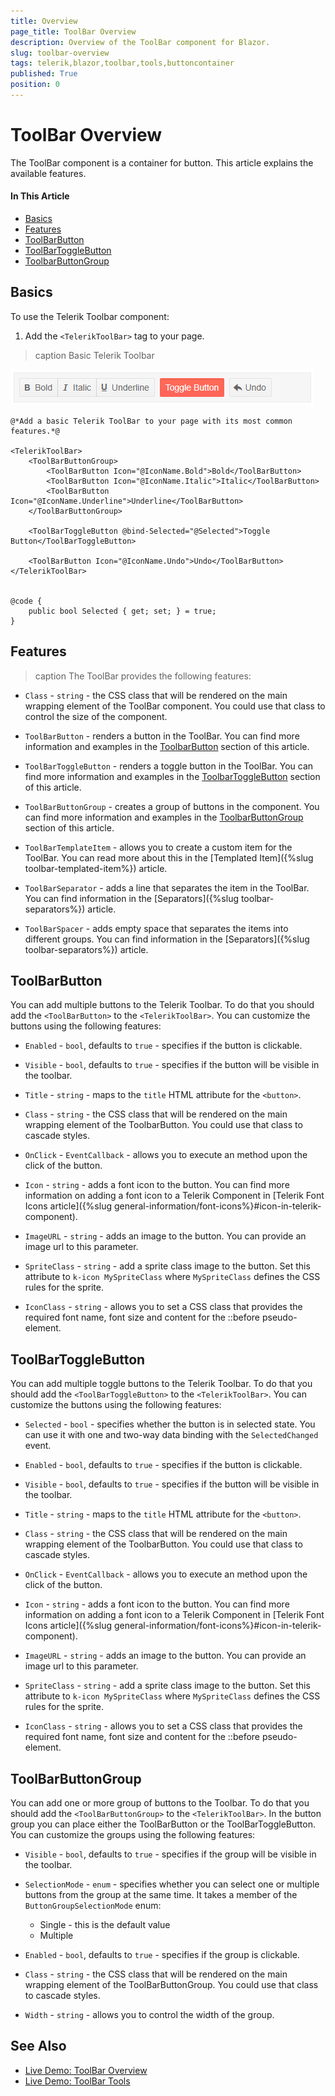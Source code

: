```yaml
---
title: Overview
page_title: ToolBar Overview
description: Overview of the ToolBar component for Blazor.
slug: toolbar-overview
tags: telerik,blazor,toolbar,tools,buttoncontainer
published: True
position: 0
---
```


# ToolBar Overview

The ToolBar component is a container for button. This article explains the available features.

#### In This Article

* [Basics](#basics)
* [Features](#features)
* [ToolBarButton](#toolbarbutton)
* [ToolBarToggleButton](#toolbartogglebutton)
* [ToolbarButtonGroup](#toolbarbuttongroup)

## Basics

To use the Telerik Toolbar component:

1. Add the `<TelerikToolBar>` tag to your page.

>caption Basic Telerik Toolbar

![basic toolbar screenshot](images/basic-toolbar-screenshot.png)

````CSHTML
@*Add a basic Telerik ToolBar to your page with its most common features.*@

<TelerikToolBar>
    <ToolBarButtonGroup>
        <ToolBarButton Icon="@IconName.Bold">Bold</ToolBarButton>
        <ToolBarButton Icon="@IconName.Italic">Italic</ToolBarButton>
        <ToolBarButton Icon="@IconName.Underline">Underline</ToolBarButton>
    </ToolBarButtonGroup>

    <ToolBarToggleButton @bind-Selected="@Selected">Toggle Button</ToolBarToggleButton>

    <ToolBarButton Icon="@IconName.Undo">Undo</ToolBarButton>
</TelerikToolBar>


@code {
    public bool Selected { get; set; } = true;
}
````

## Features

>caption The ToolBar provides the following features:

* `Class` - `string` - the CSS class that will be rendered on the main wrapping element of the ToolBar component. You could use that class to control the size of the component.

* `ToolBarButton` - renders a button in the ToolBar. You can find more information and examples in the [ToolbarButton](#toolbarbutton) section of this article.

* `ToolBarToggleButton` - renders a toggle button in the ToolBar. You can find more information and examples in the [ToolbarToggleButton](#toolbartogglebutton) section of this article.

* `ToolBarButtonGroup` - creates a group of buttons in the component. You can find more information and examples in the [ToolbarButtonGroup](#toolbarbuttongroup) section of this article.

* `ToolBarTemplateItem` - allows you to create a custom item for the ToolBar. You can read more about this in the [Templated Item]({%slug toolbar-templated-item%}) article.

* `ToolBarSeparator` - adds a line that separates the item in the ToolBar. You can find information in the [Separators]({%slug toolbar-separators%}) article.

* `ToolBarSpacer` - adds empty space that separates the items into different groups. You can find information in the [Separators]({%slug toolbar-separators%}) article.


## ToolBarButton

You can add multiple buttons to the Telerik Toolbar. To do that you should add the `<ToolBarButton>` to the `<TelerikToolBar>`. You can customize the buttons using the following features:

* `Enabled` - `bool`, defaults to `true` - specifies if the button is clickable.

* `Visible` - `bool`, defaults to `true` - specifies if the button will be visible in the toolbar.

* `Title` - `string` - maps to the `title` HTML attribute for the `<button>`.

* `Class` - `string` - the CSS class that will be rendered on the main wrapping element of the ToolbarButton. You could use that class to cascade styles.

* `OnClick` - `EventCallback` - allows you to execute an method upon the click of the button.

* `Icon` - `string` - adds a font icon to the button. You can find more information on adding a font icon to a Telerik Component in [Telerik Font Icons article]({%slug general-information/font-icons%}#icon-in-telerik-component).

* `ImageURL` - `string` - adds an image to the button. You can provide an image url to this parameter.

* `SpriteClass` - `string` - add a sprite class image to the button. Set this attribute to `k-icon MySpriteClass` where `MySpriteClass` defines the CSS rules for the sprite.

* `IconClass` - `string` - allows you to set a CSS class that provides the required font name, font size and content for the ::before pseudo-element.

## ToolBarToggleButton

You can add multiple toggle  buttons to the Telerik Toolbar. To do that you should add the `<ToolBarToggleButton>` to the `<TelerikToolBar>`. You can customize the buttons using the following features:

* `Selected` - `bool` - specifies whether the button is in selected state. You can use it with one and two-way data binding with the `SelectedChanged` event.

* `Enabled` - `bool`, defaults to `true` - specifies if the button is clickable.

* `Visible` - `bool`, defaults to `true` - specifies if the button will be visible in the toolbar.

* `Title` - `string` - maps to the `title` HTML attribute for the `<button>`.

* `Class` - `string` - the CSS class that will be rendered on the main wrapping element of the ToolbarButton. You could use that class to cascade styles.

* `OnClick` - `EventCallback` - allows you to execute an method upon the click of the button.

* `Icon` - `string` - adds a font icon to the button. You can find more information on adding a font icon to a Telerik Component in [Telerik Font Icons article]({%slug general-information/font-icons%}#icon-in-telerik-component).

* `ImageURL` - `string` - adds an image to the button. You can provide an image url to this parameter.

* `SpriteClass` - `string` - add a sprite class image to the button. Set this attribute to `k-icon MySpriteClass` where `MySpriteClass` defines the CSS rules for the sprite.

* `IconClass` - `string` - allows you to set a CSS class that provides the required font name, font size and content for the ::before pseudo-element.

## ToolBarButtonGroup

You can add one or more group of buttons to the Toolbar. To do that you should add the `<ToolBarButtonGroup>` to the `<TelerikToolBar>`. In the button group you can place either the ToolBarButton or the ToolBarToggleButton. You can customize the groups using the following features:

* `Visible` - `bool`, defaults to `true` - specifies if the group will be visible in the toolbar.

* `SelectionMode` - `enum` - specifies whether you can select one or multiple buttons from the group at the same time. It takes a member of the `ButtonGroupSelectionMode` enum:

    * Single - this is the default value
    * Multiple
    
* `Enabled` - `bool`, defaults to `true` - specifies if the group is clickable.

* `Class` - `string` - the CSS class that will be rendered on the main wrapping element of the ToolBarButtonGroup. You could use that class to cascade styles.

* `Width` - `string` - allows you to control the width of the group.


## See Also

* [Live Demo: ToolBar Overview](https://demos.telerik.com/blazor-ui/toolbar/overview)
* [Live Demo: ToolBar Tools](https://demos.telerik.com/blazor-ui/toolbar/tools)
